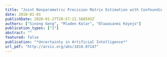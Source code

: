 ```yaml
---
title: "Joint Nonparametric Precision Matrix Estimation with Confounding"
date: 2018-01-01
publishDate: 2020-01-27T20:57:22.568593Z
authors: ["Sinong Geng", "Mladen Kolar", "Oluwasanmi Koyejo"]
publication_types: ["1"]
abstract: ""
featured: false
publication: "*Uncertainty in Artificial Intelligence*"
url_pdf: "http://arxiv.org/abs/1810.07147"
---
```

